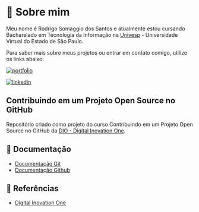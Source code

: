 # 🚀 Sobre mim

Meu nome é Rodrigo Somaggio dos Santos e atualmente estou cursando Bacharelado em Tecnologia da Informação na [Univesp](https://univesp.br/) - Universidade Virtual do Estado de São Paulo.

Para saber mais sobre meus projetos ou entrar em contato comigo, utilize os links abaixo:

[![portfolio](https://img.shields.io/badge/my_portfolio-000?style=for-the-badge&logo=ko-fi&logoColor=white)](https://github.com/rodrigosomaggio)

[![linkedin](https://img.shields.io/badge/linkedin-0A66C2?style=for-the-badge&logo=linkedin&logoColor=white)](https://www.linkedin.com/in/rodrigo-somaggio-dos-santos-68254b2b8/)

## Contribuindo em um Projeto Open Source no GitHub

Repositório criado como projeto do curso Contribuindo em um Projeto Open Source no GitHub da [DIO - Digital Inovation One](https://www.dio.me/).

## 📃 Documentação 
- [Documentação Git](https://git-scm.com/doc)
- [Documentação Github](https://docs.github.com/)

## 🔎 Referências
- [Digital Inovation One](https://www.dio.me/)
